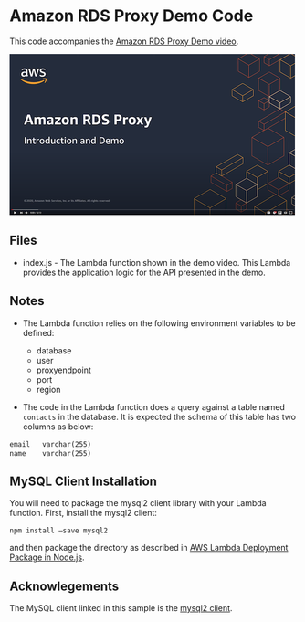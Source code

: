 # Amazon RDS Proxy Demo Code

This code accompanies the [Amazon RDS Proxy Demo video](https://www.youtube.com/watch?v=ULRnn6tIYu8).

[![Demo](.github/demo-video.png)](https://www.youtube.com/watch?v=ULRnn6tIYu8)

## Files

* index.js - The Lambda function shown in the demo video. This Lambda provides the application logic for the API presented in the demo.

## Notes

* The Lambda function relies on the following environment variables to be defined:
	* database
	* user
	* proxyendpoint
	* port
	* region

* The code in the Lambda function does a query against a table named `contacts` in the database. It is expected the schema of this table has two columns as below:

```
email	varchar(255)
name	varchar(255)
```

## MySQL Client Installation

You will need to package the mysql2 client library with your Lambda function. First, install the mysql2 client:

```
npm install –save mysql2
```

and then package the directory as described in [AWS Lambda Deployment Package in Node.js](https://docs.aws.amazon.com/lambda/latest/dg/nodejs-package.html).

## Acknowlegements

The MySQL client linked in this sample is the [mysql2 client](https://www.npmjs.com/package/mysql2).
